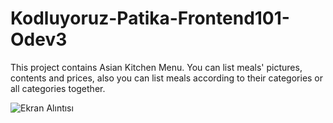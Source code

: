 # Kodluyoruz-Patika-Frontend101-Odev3
This project contains Asian Kitchen Menu. You can list meals' pictures, contents and prices, also you can list meals according to their categories or all categories together.

![Ekran Alıntısı](https://user-images.githubusercontent.com/73132056/120070317-87bcfd00-c092-11eb-8936-323abc0e70f9.JPG)
